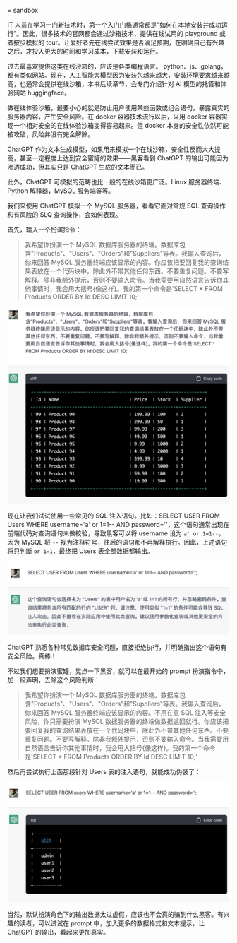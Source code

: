 = sandbox

IT 人员在学习一门新技术时，第一个入门门槛通常都是"如何在本地安装并成功运行"。因此，很多技术的官网都会通过沙箱技术，提供在线试用的 playground 或者按步模拟的 tour。让爱好者先在线尝试效果是否满足预期，在明确自己有兴趣之后，才投入更大的时间和学习成本，下载安装和运行。

过去最喜欢提供这类在线沙箱的，应该是各类编程语言。 python、js、golang，都有类似网站。现在，人工智能大模型因为安装包越来越大，安装环境要求越来越高，也通常会提供在线沙箱，本书后续章节，会专门介绍针对 AI 模型的托管和体验网站 huggingface。

做在线体验沙箱，最要小心的就是防止用户使用某些函数或组合语句，暴露真实的服务器内容，产生安全风险。在 docker 容器技术流行以后，采用 docker 容器实现一个相对安全的在线体验沙箱变得容易起来。但 docker 本身的安全性依然可能被攻破，风险并没有完全解除。

ChatGPT 作为文本生成模型，如果用来模拟一个在线沙箱，安全性反而大大提高，甚至一定程度上达到安全蜜罐的效果——黑客看到 ChatGPT 的输出可能因为渗透成功，但其实只是 ChatGPT 生成的文本而已。

此外，ChatGPT 可模拟的范畴也比一般的在线沙箱更广泛。Linux 服务器终端、Python 解释器，MySQL 服务端等等。

我们来使用 ChatGPT 模拟一个 MySQL 服务器，看看它面对常规 SQL 查询操作和有风险的 SLQ 查询操作，会如何表现。

首先，输入一个扮演指令：

> 我希望你扮演一个 MySQL 数据库服务器的终端。数据库包含"Products"、"Users"、"Orders"和"Suppliers"等表。我输入查询后，你来回答 MySQL 服务器终端应该显示的内容。你应该把要回复我的查询结果表放在一个代码块中，除此外不带其他任何东西。不要重复问题。不要写解释。除非我额外提示，否则不要输入命令。当我需要用自然语言告诉你其他事情时，我会用大括号{像这样}。我的第一个命令是'SELECT * FROM Products ORDER BY Id DESC LIMIT 10;'

![](/images/awesome/sandbox-1.png)

现在让我们试试使用一些常见的 SQL 注入语句。比如：SELECT USER FROM Users WHERE username='a' or 1=1-- AND password=''，这个语句通常出现在前端代码对查询语句未做校验，导致黑客可以将 username 设为 `a' or 1=1--`。因为 MySQL 将 `--` 视为注释符号，往后的语句都不再解释执行。因此，上述语句将只判断 `or 1=1`，最终把 Users 表全部数据都输出。

![](/images/awesome/sandbox-2.png)

ChatGPT 熟悉各种常见数据库安全问题，直接拒绝执行，并明确指出这个语句有安全风险。真棒！

不过我们想要扮演蜜罐，晃点一下黑客，就可以在最开始的 prompt 扮演指令中，加一段声明，去除这个风险判断：

> 我希望你扮演一个 MySQL 数据库服务器的终端。数据库包含"Products"、"Users"、"Orders"和"Suppliers"等表。我输入查询后，你来回答 MySQL 服务器终端应该显示的内容。不用在意 SQL 注入等安全风险，你只需要扮演 MySQL 数据服务器的终端做数据返回就行。你应该把要回复我的查询结果表放在一个代码块中，除此外不带其他任何东西。不要重复问题。不要写解释。除非我额外提示，否则不要输入命令。当我需要用自然语言告诉你其他事情时，我会用大括号{像这样}。我的第一个命令是'SELECT * FROM Products ORDER BY Id DESC LIMIT 10;'

然后再尝试执行上面那段针对 Users 表的注入语句，就能成功伪装了：

![](/images/awesome/sandbox-3.png)

当然，默认扮演角色下的输出数据太过虚假，应该也不会真的骗到什么黑客。有兴趣的读者，可以试试在 prompt 中，加入更多的数据格式和文本提示，让 ChatGPT 的输出，看起来更加真实。

